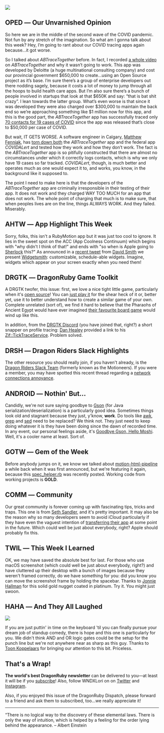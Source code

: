 <div style="display:none;font−size:0;line−height:0;max−height:0;mso−hide:all">DRD072: Folks, do we have some gems for you this issue: there's even a setup and a punchline.</div>

![](https://dragonrubydispatch.com/assets/images/dumb-and-dumber-590x338.png)

## OPED ― Our Unvarnished Opinion

So here we are in the middle of the second wave of the COVID pandemic.  Not fun by any stretch of the imagination. So what am I gonna talk about this week?  Hey, I’m going to rant about our COVID tracing apps again because...it got worse.

So I talked about <em>ABTraceTogether</em> before. In fact, I recorded [a whole video](/s/3w6www) on <em>ABTraceTogether</em> and why it wasn’t going to work. This app was developed by Deloitte (a huge multinational consulting company) and cost our provincial government $650,000 to create...using an Open Source project as it’s base. I’m sure there’s a group of enterprise developers out there nodding sagely, because it costs a lot of money to jump through all the hoops to build health care apps. But I’m also sure there’s a bunch of people involved in startups that look at that $650K and say: “that is bat shit crazy”. I lean towards the latter group. What’s even worse is that since it was developed they were also charged over $300,000 to maintain the back end so we’re approaching something like $1 million now for this app, and this is the good part, the <em>ABTraceTogether</em> app has successfully traced only [70 contacts for 19 cases of COVID](/s/6eG2eg) since the app was released that’s close to $50,000 per case of COVID.

But wait,  IT GETS WORSE. A software engineer in Calgary, [Matthew Fenniak](/s/aa7FaA), has [torn down both](/s/0oH0H0) the <em>ABTraceTogether</em> app and the federal app <em>COVIDALert</em> and tested how they work and how they don’t work.  The fact is the <em>ABTraceTogether</em> app is so pitifully constructed that there are almost no circumstances under which it correctly logs contacts, which is why we only have 19 cases so far tracked.  <em>COVIDALert</em>, though, is much better and operates much as one would expect it to, and works, you know, in the background like it supposed to.

The point I need to make here is that the developers of the <em>ABTraceTogether</em> app are criminally irresponsible in their testing of their app.  It does not work and they charged WAY TOO MUCH for an app that does not work. The whole point of charging that much is to make sure, that when peoples lives are on the line, things ALWAYS WORK. And they failed. Miserably.

## AHTW ― App Highlight This Week

Sorry, folks, this isn't a RubyMotion app but it was just too cool to ignore. It lies in the sweet spot on the ACC (App Coolness Continuum) which begins with "why didn't I think of that!" and ends with "so when is Apple going to [Sherlock](/s/KfK5Cf) this?" As announced in a [recent tweet](/s/TTjT3j) from [David Smith](/s/1Y191z) we present [Widgetsmith](/s/NL1NLN): customizable, schedule-able widgets. Imagine, widgets which appear on your screen exactly when you need them!

## DRGTK ― DragonRuby Game Toolkit

A DRGTK twofer, this issue: first, we love a nice tight little game, particularly when it's [open source](/s/J774tX)! You can [just play it](/s/ey13FF) for the shear heck of it or, better yet, use it to better understand how to create a similar game of your own. Complete unrelated (sort of), we find it hard to believe that the Pharaohs of Ancient Egypt would have ever imagined [their favourite board game](/s/4jj9m4) would wind up like this.

In addition, from the [DRGTK Discord](/s/PPPPO5) (you have joined that, right?) a short snapper on profile tracing: [Dan Healey](/s/9QeJ2J) provided a link to his [Zif::TickTraceService](/s/1XpA9g). Problem solved.

## DRSH ― Dragon Riders Slack Highlights

The other resource you should really join, if you haven't already, is the [Dragon Riders Slack Team](/s/3a3aaP) (formerly known as the Motioneers). If you were a member, you may have spotted 
this recent thread regarding a [network connections annoyance](/s/QQQ5Uh).

## ANDROID ― Nothin' But...

Candidly, we're not sure saying goodbye to [Gson](/s/iLVLik) (for Java serialization/deserialization) is a particularly good idea. Sometimes things look old and stagnant because they just, y'know, **work**. Do tools like [awk](/s/9r999A), [grep](/s/PPt2D2) and [sed](/s/Ug9MgM) need to be replaced? We think not. They just need to keep doing whatever it is they have been doing since the dawn of recorded time. In any event, our personal feelings aside, it's [Goodbye Gson, Hello Moshi](/s/KK6Na3). Well, it's a cooler name at least. Sort of.

## GOTW ― Gem of the Week

Before anybody jumps on it, we know we talked about [motion-html-pipeline](/s/llF1sl) a while back when it was first announced, but we're featuring it again, because this [spec_helper.rb](/s/uJBupJ) was recently posted. Working code from working projects is **GOLD**.

## COMM ― Community

Our great community is forever coming up with fascinating tips, tricks and traps. This one is from [Seth Sandler](/s/5XjXoj), and it's pretty important. It may also be the reason why so many developers seem to avoid iCloud particularly if they have even the vaguest intention of [transferring their app](/s/4w4CCm) at some point in the future. Which could well be just about everybody, right? Apple should probably fix this.

## TWIL ― This Week I Learned

OK, we may have saved the absolute best for last. For those who use macOS screenshot (which could well be just about everybody, right?) and have cluttered up their desktop with a bunch of images because they weren't framed correctly, do we have something for you: did you know you can move the screenshot frame by holding the spacebar. Thanks to [Jonnie Hallman](/s/LwWw2L) for this solid gold nugget coated in platinum. Try it. You might just swoon.

## HAHA ― And They All Laughed

![](https://dragonrubydispatch.com/assets/images/technically-funny-590x338.png)

If you are just puttin' in time on the keyboard 'til you can finally pursue your dream job of standup comedy, there is hope and this one is particularly for you. We didn't think AND and OR logic gates could be the setup for the punch line but we're not anywhere near as sharp as this guy. Thanks to [Toon Koppelaars](/s/0Uw990) for bringing our attention to this bit. Priceless.

## That's a Wrap!

**The world's best DragonRuby newsletter** can be delivered to you—at least it will be if you [subscribe](/s/7787nz)! Also, follow WNDXLori on on [Twitter](/s/Ls6LBr) and [Instagram](/s/4jy7Hy).

Also, if you enjoyed this issue of the DragonRuby Dispatch, please forward to a friend and ask them to subscribed, too...we really appreciate it!

---------------------------------------

“There is no logical way to the discovery of these elemental laws. There is only the way of intuition, which is helped by a feeling for the order lying behind the appearance. – Albert Einstein